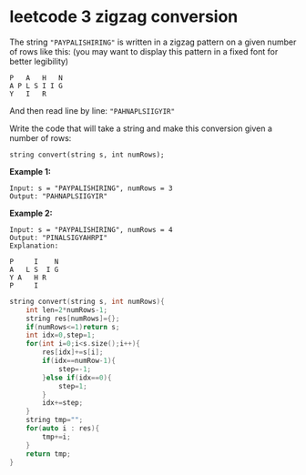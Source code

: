 # leetcode 3 zigzag conversion

 The string `"PAYPALISHIRING"` is written in a zigzag pattern on a given number of rows like this: (you may want to display this pattern in a fixed font for better legibility)

```
P   A   H   N
A P L S I I G
Y   I   R
```

And then read line by line: `"PAHNAPLSIIGYIR"`

Write the code that will take a string and make this conversion given a number of rows:

```
string convert(string s, int numRows);
```

**Example 1:**

```
Input: s = "PAYPALISHIRING", numRows = 3
Output: "PAHNAPLSIIGYIR"
```

**Example 2:**

```
Input: s = "PAYPALISHIRING", numRows = 4
Output: "PINALSIGYAHRPI"
Explanation:

P     I    N
A   L S  I G
Y A   H R
P     I
```

```c++
string convert(string s, int numRows){
    int len=2*numRows-1;
    string res[numRows]={};
    if(numRows<=1)return s;
    int idx=0,step=1;
    for(int i=0;i<s.size();i++){
        res[idx]+=s[i];
        if(idx==numRow-1){
            step=-1;
        }else if(idx==0){
            step=1;
        }
        idx+=step;
    }
    string tmp="";
    for(auto i : res){
        tmp+=i;
    }
    return tmp;
}
```

